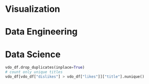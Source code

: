 # Visualization

# Data Engineering

# Data Science
```py
vdo_df.drop_duplicates(inplace=True)
# count only unique titles
vdo_df[vdo_df["dislikes"] > vdo_df["likes"]]["title"].nunique()

```